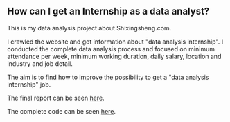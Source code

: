 ## How can I get an Internship as a data analyst?

This is my data analysis project about Shixingsheng.com.

I crawled the website and got information about "data analysis internship". I conducted the complete data analysis process and focused on minimum attendance per week, minimum working duration, daily salary, location and industry and job detail.

The aim is to find how to improve the possibility to get a "data analysis internship" job.

The final report can be seen [here](http://www.jianshu.com/p/090c4eb27881).

The complete code can be seen [here](https://nbviewer.jupyter.org/github/clarkyu2016/Data-Analysis-Projects/blob/master/Shixisheng/main.ipynb).
